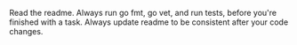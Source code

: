 Read the readme.
Always run go fmt, go vet, and run tests, before you're finished with a task.
Always update readme to be consistent after your code changes.
